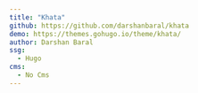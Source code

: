 ```yaml
---
title: "Khata"
github: https://github.com/darshanbaral/khata
demo: https://themes.gohugo.io/theme/khata/
author: Darshan Baral
ssg:
  - Hugo
cms:
  - No Cms
---
```

